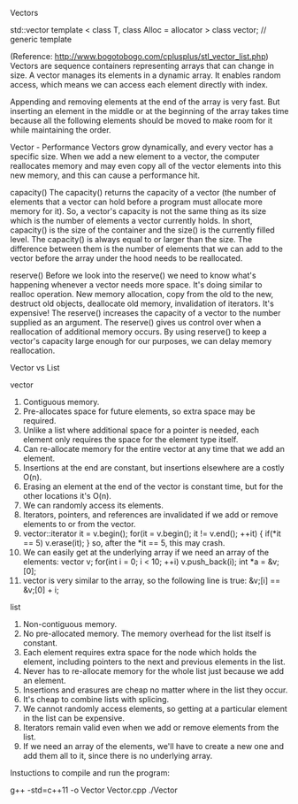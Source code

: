 Vectors

std::vector
template < class T, class Alloc = allocator<T> > class vector; // generic template

(Reference: http://www.bogotobogo.com/cplusplus/stl_vector_list.php)
Vectors are sequence containers representing arrays that can change in size. 
A vector manages its elements in a dynamic array. It enables random access, which means we can access each element directly with index.

Appending and removing elements at the end of the array is very fast. But inserting an element in the middle or at the beginning of the array takes time because all the following elements should be moved to make room for it while maintaining the order.


Vector - Performance
Vectors grow dynamically, and every vector has a specific size. When we add a new element to a vector, the computer reallocates memory and may even copy all of the vector elements into this new memory, and this can cause a performance hit.


capacity()
The capacity() returns the capacity of a vector (the number of elements that a vector can hold before a program must allocate more memory for it). So, a vector's capacity is not the same thing as its size which is the number of elements a vector currently holds. In short, capacity() is the size of the container and the size() is the currently filled level. The capacity() is always equal to or larger than the size. The difference between them is the number of elements that we can add to the vector before the array under the hood needs to be reallocated.


reserve()
Before we look into the reserve() we need to know what's happening whenever a vector needs more space. It's doing similar to realloc operation. New memory allocation, copy from the old to the new, destruct old objects, deallocate old memory, invalidation of iterators. It's expensive!
The reserve() increases the capacity of a vector to the number supplied as an argument. The reserve() gives us control over when a reallocation of additional memory occurs.
By using reserve() to keep a vector's capacity large enough for our purposes, we can delay memory reallocation.

Vector vs List

vector

1. Contiguous memory.
2. Pre-allocates space for future elements, so extra space may be required.
3. Unlike a list where additional space for a pointer is needed, each element only requires the space for the element type itself.
4. Can re-allocate memory for the entire vector at any time that we add an element.
5. Insertions at the end are constant, but insertions elsewhere are a costly O(n).
6. Erasing an element at the end of the vector is constant time, but for the other locations it's O(n).
7. We can randomly access its elements.
8. Iterators, pointers, and references are invalidated if we add or remove elements to or from the vector.
9. vector::iterator it = v.begin();
	for(it = v.begin(); it != v.end(); ++it) {
    		if(*it == 5) v.erase(it);
	}
   so, after the *it == 5, this may crash.
10. We can easily get at the underlying array if we need an array of the elements:
	vector<int> v;
	for(int i = 0; i < 10; ++i) v.push_back(i);
		int *a = &v;[0];
11. vector is very similar to the array, so the following line is true:
	&v;[i] == &v;[0] + i;


list

1. Non-contiguous memory.
2. No pre-allocated memory. The memory overhead for the list itself is constant.
3. Each element requires extra space for the node which holds the element, including pointers to the next and previous elements in the list.
4. Never has to re-allocate memory for the whole list just because we add an element.
5. Insertions and erasures are cheap no matter where in the list they occur.
6. It's cheap to combine lists with splicing.
7. We cannot randomly access elements, so getting at a particular element in the list can be expensive.
8. Iterators remain valid even when we add or remove elements from the list.
9. If we need an array of the elements, we'll have to create a new one and add them all to it, since there is no underlying array.

Instuctions to compile and run the program:

g++ -std=c++11 -o Vector Vector.cpp
./Vector 

